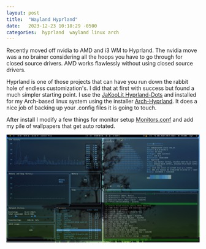 ```yaml
---
layout: post
title:  "Wayland Hyprland"
date:   2023-12-23 10:18:29 -0500
categories:  hyprland  wayland linux arch
---
```

Recently moved off nvidia to AMD and i3 WM to Hyprland.   The nvidia move was a no brainer considering all the hoops you have to go through for closed source drivers.  AMD works flawlessly without using closed source drivers.

Hyprland is one of those projects that can have you run down the rabbit hole of endless customization's.   I did that at first with success but found a much simpler starting point.   I use the [JaKooLit Hyprland-Dots](https://github.com/JaKooLit/Hyprland-Dots) and installed for my Arch-based linux system using the installer [Arch-Hyprland](https://github.com/JaKooLit/Arch-Hyprland).  It does a nice job of backing up your .config files it is going to touch.

After install I modify a few things for monitor setup [Monitors.conf](https://github.com/geoffcorey/dotfiles/blob/main/.config/hypr/configs/Monitors.conf#L13-L14) and add my pile of wallpapers that get auto rotated.

![](/assets/desktop.jpg)
